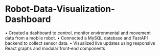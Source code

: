 # Robot-Data-Visualization-Dashboard
• Created a dashboard to control, monitor environmental and movement data from a mobile robot.
• Connected a MySQL database and FastAPI backend to collect sensor data.
• Visualized live updates using responsive React graphs and modular front-end components
